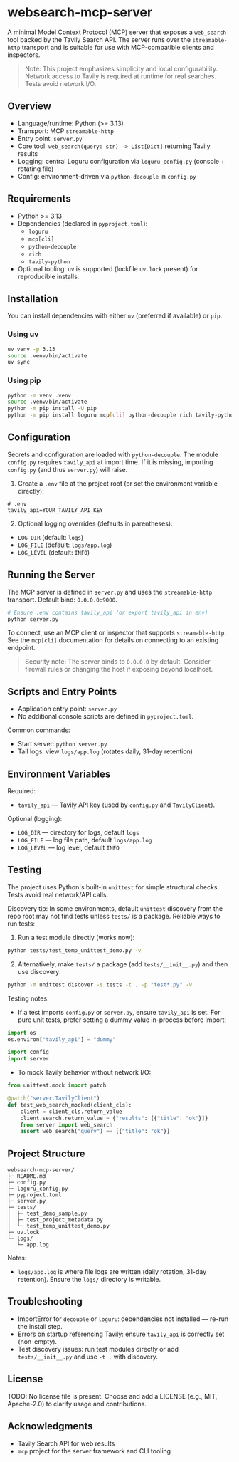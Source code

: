 # websearch-mcp-server

A minimal Model Context Protocol (MCP) server that exposes a `web_search` tool backed by the Tavily Search API. The server runs over the `streamable-http` transport and is suitable for use with MCP-compatible clients and inspectors.

> Note: This project emphasizes simplicity and local configurability. Network access to Tavily is required at runtime for real searches. Tests avoid network I/O.

## Overview

- Language/runtime: Python (>= 3.13)
- Transport: MCP `streamable-http`
- Entry point: `server.py`
- Core tool: `web_search(query: str) -> List[Dict]` returning Tavily results
- Logging: central Loguru configuration via `loguru_config.py` (console + rotating file)
- Config: environment-driven via `python-decouple` in `config.py`

## Requirements

- Python >= 3.13
- Dependencies (declared in `pyproject.toml`):
  - `loguru`
  - `mcp[cli]`
  - `python-decouple`
  - `rich`
  - `tavily-python`
- Optional tooling: `uv` is supported (lockfile `uv.lock` present) for reproducible installs.

## Installation

You can install dependencies with either `uv` (preferred if available) or `pip`.

### Using uv

```bash
uv venv -p 3.13
source .venv/bin/activate
uv sync
```

### Using pip

```bash
python -m venv .venv
source .venv/bin/activate
python -m pip install -U pip
python -m pip install loguru mcp[cli] python-decouple rich tavily-python
```

## Configuration

Secrets and configuration are loaded with `python-decouple`. The module `config.py` requires `tavily_api` at import time. If it is missing, importing `config.py` (and thus `server.py`) will raise.

1) Create a `.env` file at the project root (or set the environment variable directly):

```dotenv
# .env
tavily_api=YOUR_TAVILY_API_KEY
```

2) Optional logging overrides (defaults in parentheses):

- `LOG_DIR` (default: `logs`)
- `LOG_FILE` (default: `logs/app.log`)
- `LOG_LEVEL` (default: `INFO`)

## Running the Server

The MCP server is defined in `server.py` and uses the `streamable-http` transport. Default bind: `0.0.0.0:9000`.

```bash
# Ensure .env contains tavily_api (or export tavily_api in env)
python server.py
```

To connect, use an MCP client or inspector that supports `streamable-http`. See the `mcp[cli]` documentation for details on connecting to an existing endpoint.

> Security note: The server binds to `0.0.0.0` by default. Consider firewall rules or changing the host if exposing beyond localhost.

## Scripts and Entry Points

- Application entry point: `server.py`
- No additional console scripts are defined in `pyproject.toml`.

Common commands:

- Start server: `python server.py`
- Tail logs: view `logs/app.log` (rotates daily, 31-day retention)

## Environment Variables

Required:

- `tavily_api` — Tavily API key (used by `config.py` and `TavilyClient`).

Optional (logging):

- `LOG_DIR` — directory for logs, default `logs`
- `LOG_FILE` — log file path, default `logs/app.log`
- `LOG_LEVEL` — log level, default `INFO`

## Testing

The project uses Python's built-in `unittest` for simple structural checks. Tests avoid real network/API calls.

Discovery tip: In some environments, default `unittest` discovery from the repo root may not find tests unless `tests/` is a package. Reliable ways to run tests:

1) Run a test module directly (works now):

```bash
python tests/test_temp_unittest_demo.py -v
```

2) Alternatively, make `tests/` a package (add `tests/__init__.py`) and then use discovery:

```bash
python -m unittest discover -s tests -t . -p "test*.py" -v
```

Testing notes:

- If a test imports `config.py` or `server.py`, ensure `tavily_api` is set. For pure unit tests, prefer setting a dummy value in-process before import:

```python
import os
os.environ["tavily_api"] = "dummy"

import config
import server
```

- To mock Tavily behavior without network I/O:

```python
from unittest.mock import patch

@patch("server.TavilyClient")
def test_web_search_mocked(client_cls):
    client = client_cls.return_value
    client.search.return_value = {"results": [{"title": "ok"}]}
    from server import web_search
    assert web_search("query") == [{"title": "ok"}]
```

## Project Structure

```
websearch-mcp-server/
├─ README.md
├─ config.py
├─ loguru_config.py
├─ pyproject.toml
├─ server.py
├─ tests/
│  ├─ test_demo_sample.py
│  ├─ test_project_metadata.py
│  └─ test_temp_unittest_demo.py
├─ uv.lock
└─ logs/
   └─ app.log
```

Notes:
- `logs/app.log` is where file logs are written (daily rotation, 31-day retention). Ensure the `logs/` directory is writable.

## Troubleshooting

- ImportError for `decouple` or `loguru`: dependencies not installed — re-run the install step.
- Errors on startup referencing Tavily: ensure `tavily_api` is correctly set (non-empty).
- Test discovery issues: run test modules directly or add `tests/__init__.py` and use `-t .` with discovery.

## License

TODO: No license file is present. Choose and add a LICENSE (e.g., MIT, Apache-2.0) to clarify usage and contributions.

## Acknowledgments

- Tavily Search API for web results
- `mcp` project for the server framework and CLI tooling
